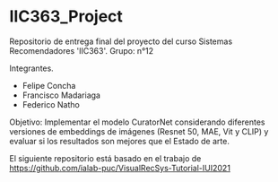 # IIC363_Project

Repositorio de entrega final del proyecto del curso Sistemas Recomendadores 'IIC363'.
Grupo: n°12

Integrantes.
  - Felipe Concha
  - Francisco Madariaga
  - Federico Natho
  
  
Objetivo: Implementar el modelo CuratorNet considerando diferentes versiones de embeddings de imágenes (Resnet 50, MAE, Vit y CLIP) y evaluar si  los resultados son mejores que el Estado de arte.

El siguiente repositorio está basado en el trabajo de https://github.com/ialab-puc/VisualRecSys-Tutorial-IUI2021 
